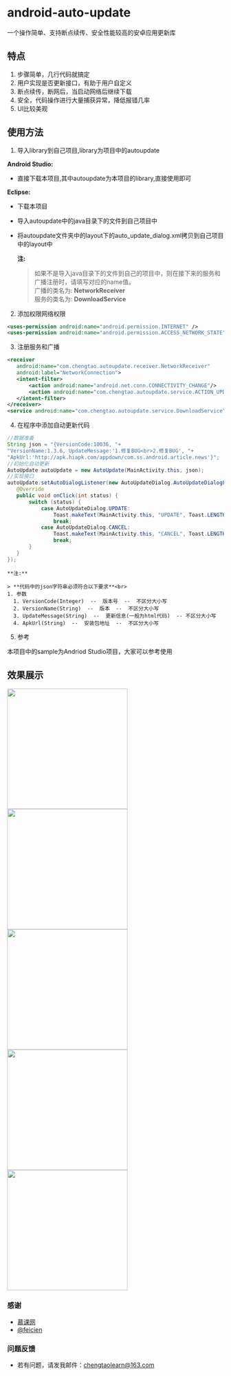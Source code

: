 # android-auto-update

一个操作简单、支持断点续传、安全性能较高的安卓应用更新库

## 特点

1. 步骤简单，几行代码就搞定
2. 用户实现是否更新接口，有助于用户自定义
3. 断点续传，断网后，当启动网络后继续下载
4. 安全，代码操作进行大量捕获异常，降低报错几率
5. UI比较美观

## 使用方法

1. 导入library到自己项目,library为项目中的autoupdate
 
 **Android Studio:**

   * 直接下载本项目,其中autoupdate为本项目的library,直接使用即可
 
 **Eclipse:**

   * 下载本项目

   * 导入autoupdate中的java目录下的文件到自己项目中

   * 将autoupdate文件夹中的layout下的auto_update_dialog.xml拷贝到自己项目中的layout中

     **注:**

     > 如果不是导入java目录下的文件到自己的项目中，则在接下来的服务和广播注册时，请填写对应的name值。<br/>
     > 广播的类名为: **NetworkReceiver**<br/>
     > 服务的类名为: **DownloadService**

2. 添加权限网络权限

 ```xml
 <uses-permission android:name="android.permission.INTERNET" />
 <uses-permission android:name="android.permission.ACCESS_NETWORK_STATE" />
 ```

3. 注册服务和广播

 ```xml
 <receiver   
    android:name="com.chengtao.autoupdate.receiver.NetworkReceiver"
    android:label="NetworkConnection">
    <intent-filter>
        <action android:name="android.net.conn.CONNECTIVITY_CHANGE"/>
        <action android:name="com.chengtao.autoupdate.service.ACTION_UPDATE"/>
    </intent-filter>
 </receiver>
 <service android:name="com.chengtao.autoupdate.service.DownloadService" />
 ```     

4. 在程序中添加自动更新代码
 ```java
 //数据准备
 String json = "{VersionCode:10036, "+
 "VersionName:1.3.6, UpdateMessage:'1.修复BUG<br>2.修复BUG', "+
 "ApkUrl:'http://apk.hiapk.com/appdown/com.ss.android.article.news'}";
 //初始化自动更新
 AutoUpdate autoUpdate = new AutoUpdate(MainActivity.this, json);
 //实现接口
 autoUpdate.setAutoDialogListener(new AutoUpdateDialog.AutoUpdateDialogListener() {
    @Override
    public void onClick(int status) {
        switch (status) {
            case AutoUpdateDialog.UPDATE:
                Toast.makeText(MainActivity.this, "UPDATE", Toast.LENGTH_SHORT).show();
                break;
            case AutoUpdateDialog.CANCEL:
                Toast.makeText(MainActivity.this, "CANCEL", Toast.LENGTH_SHORT).show();
                break;
        }
    }
 });
 ```

    **注:**

    > **代码中的json字符串必须符合以下要求**<br>   
    1. 参数
      1. VersionCode(Integer)  --  版本号  --  不区分大小写
      2. VersionName(String)  --  版本  --  不区分大小写
      3. UpdateMessage(String)  --  更新信息(一般为html代码)  -- 不区分大小写
      4. ApkUrl(String)  --  安装包地址  --  不区分大小写

5. 参考
 
 本项目中的sample为Andriod Studio项目，大家可以参考使用

## 效果展示

<img src="./images/1.jpg" width="280">
<img src="./images/2.jpg" width="280">
<img src="./images/3.jpg" width="280">
<img src="./images/4.jpg" width="280">
<img src="./images/5.jpg" width="280">

### 感谢

- [慕课网](http://www.imooc.com/)
- [@feicien](https://github.com/feicien/android-auto-update)


### 问题反馈

- 若有问题，请发我邮件：chengtaolearn@163.com